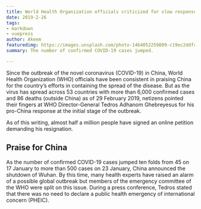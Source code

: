 ```yaml
---
title: World Health Organization officials criticized for slow response
date: 2019-2-26
tags:
- markdown
- vuepress
author: Akeem
featuredimg: https://images.unsplash.com/photo-1464052259809-c19ec2ddfc5f?ixlib=rb-1.2.1&auto=format&fit=crop&w=1355&q=80
summary: The number of confirmed COVID-19 cases jumped.

---
```

Since the outbreak of the novel coronavirus (COVID-19) in China, World Health Organization (WHO) officials have been consistent in praising China for the country’s efforts in containing the spread of the disease. But as the virus has spread across 53 countries with more than 6,000 confirmed cases and 86 deaths (outside China) as of 29 February 2019, netizens pointed their fingers at WHO Director-General Tedros Adhanom Ghebreyesus for his pro-China response at the initial stage of the outbreak.

As of this writing, almost half a million people have signed an online petition demanding his resignation.

## Praise for China

As the number of confirmed COVID-19 cases jumped ten folds from 45 on 17 January to more than 500 cases on 23 January, China announced the shutdown of Wuhan. By this time, many health experts have raised an alarm of a possible global outbreak but members of the emergency committee of the WHO were split on this issue. During a press conference, Tedros stated that there was no need to declare a public health emergency of international concern (PHEIC).